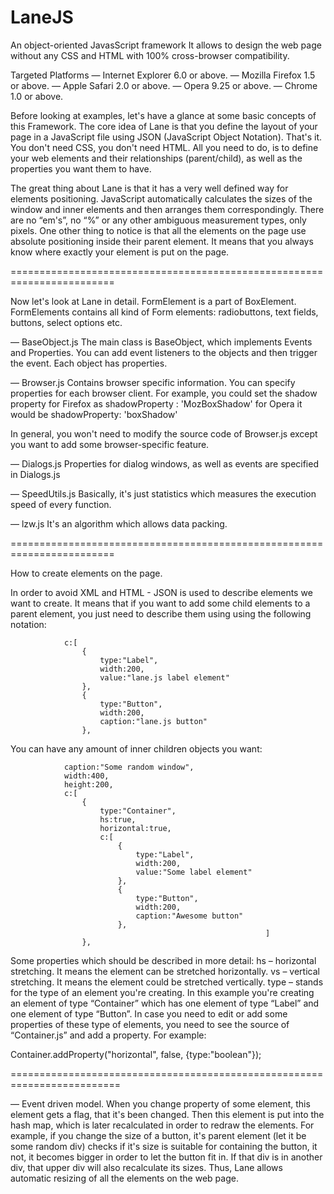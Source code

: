 LaneJS
======

An object-oriented JavasScript framework
It allows to design the web page without any CSS and HTML with 100% cross-browser compatibility. 

Targeted Platforms
— Internet Explorer 6.0 or above.
— Mozilla Firefox 1.5 or above.
— Apple Safari 2.0 or above.
— Opera 9.25 or above.
— Chrome 1.0 or above.

Before looking at examples, let's have a glance at some basic concepts of this Framework. 
The core idea of Lane is that you define the layout of your page in a JavaScript file using JSON 
(JavaScript Object Notation). That's it. You don't need CSS, you don't need HTML. 
All you need to do, is to define your web elements and their relationships (parent/child), 
as well as the properties you want them to have.

The great thing about Lane is that it has a very well defined way for elements positioning. 
JavaScript automatically calculates the sizes of the window and inner elements and then arranges 
them correspondingly. There are no “em's”, no “%” or any other ambiguous measurement types, only pixels. 
One other thing to notice is that all the elements on the page use absolute positioning inside their parent element. 
It means that you always know where exactly your element is put on the page. 

========================================================================


Now let's look at Lane in detail.
FormElement is a part of BoxElement. FormElements contains all kind of Form elements: 
radiobuttons, text fields, buttons, select options etc.


— BaseObject.js
The main class is BaseObject, which implements Events and Properties. 
You can add event listeners to the objects and then trigger the event. Each object has properties.

— Browser.js 
Contains browser specific information. You can specify properties for each browser client. 
For example, you could set the shadow property for Firefox as 
	shadowProperty : 'MozBoxShadow' 
for Opera it would be
	shadowProperty: 'boxShadow'

In general, you won't need to modify the source code of Browser.js except you want to add some browser-specific feature.

— Dialogs.js
Properties for dialog windows, as well as events are specified in Dialogs.js

— SpeedUtils.js
Basically, it's just statistics which measures the execution speed of every function.

— lzw.js
It's an algorithm which allows data packing.

========================================================================


How to create elements on the page.


In order to avoid XML and HTML - JSON is used to describe elements we want to create. It means that if you want to add some child elements to a parent element, you just need to describe them using using the following notation:

	    		c:[
		    		{
		    			type:"Label",
		    			width:200,
		    			value:"lane.js label element"
		    		},
		    		{
		    			type:"Button",
		    			width:200,
		    			caption:"lane.js button"
		    		},


You can have any amount of inner children objects you want:

	    		caption:"Some random window",
	    		width:400,
	    		height:200,
	    		c:[
	    			{
	    				type:"Container",
	    				hs:true,
	    				horizontal:true,
	    				c:[
		    				{
		    					type:"Label",
		    					width:200,
		    					value:"Some label element"
		    				},
		    				{
		    					type:"Button",
		    					width:200,
		    					caption:"Awesome button"
		    				},
                                                             ]
	    			},





Some properties which should be described in more detail:
hs – horizontal stretching. It means the element can be stretched horizontally.
vs – vertical stretching. It means the element could be stretched vertically.
type – stands for the type of an element you're creating. In this example you're creating an element of type “Container”  which has one element of type “Label” and one element of type “Button”. In case you need to edit or add some properties of these type of elements, you need to see the source of “Container.js” and add a property. For example: 

Container.addProperty("horizontal", false, {type:"boolean"});

=========================================================================


— Event driven model.
When you change property of some element, this element gets a flag, that it's been changed. 
Then this element is put into the hash map, which is later recalculated in order to redraw the elements. 
For example, if you change the size of a button, it's parent element (let it be some random div) checks 
if it's size is suitable for containing the button, it not, it becomes bigger in order to let the button fit in. 
If that div is in another div, that upper div will also recalculate its sizes. Thus, Lane allows automatic 
resizing of all the elements on the web page.
